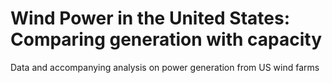 # Wind Power in the United States: Comparing generation with capacity
 Data and accompanying analysis on power generation from US wind farms
